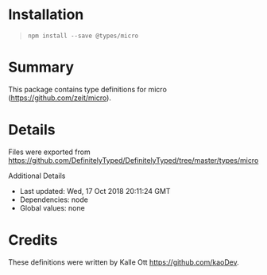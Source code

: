 # Installation
> `npm install --save @types/micro`

# Summary
This package contains type definitions for micro (https://github.com/zeit/micro).

# Details
Files were exported from https://github.com/DefinitelyTyped/DefinitelyTyped/tree/master/types/micro

Additional Details
 * Last updated: Wed, 17 Oct 2018 20:11:24 GMT
 * Dependencies: node
 * Global values: none

# Credits
These definitions were written by Kalle Ott <https://github.com/kaoDev>.
